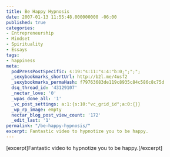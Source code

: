 ```yaml
---
title: Be Happy Hypnosis
date: 2007-01-13 11:55:48.000000000 -06:00
published: true
categories:
- Entrepreneurship
- Mindset
- Spirituality
- Essays
tags:
- happiness
meta:
  podPressPostSpecific: s:19:"s:11:"s:4:"b:0;";";";
  _sexybookmarks_shortUrl: http://b2l.me/4usf2
  _sexybookmarks_permaHash: f79763683de119c8935c84c586c8c75d
  dsq_thread_id: '43129107'
  _nectar_love: '0'
  _wpas_done_all: '1'
  _vc_post_settings: a:1:{s:10:"vc_grid_id";a:0:{}}
  _wp_rp_image: empty
  nectar_blog_post_view_count: '172'
  _edit_last: '1'
permalink: "/be-happy-hypnosis/"
excerpt: Fantastic video to hypnotize you to be happy.
---
```

<p>[excerpt]Fantastic video to hypnotize you to be happy.[/excerpt]<object width="425" height="350"><param name="movie" value="http://www.youtube.com/v/IuoaFKD25tI" /><param name="wmode" value="transparent" /><embed src="http://www.youtube.com/v/IuoaFKD25tI" type="application/x-shockwave-flash" wmode="transparent" width="425" height="350" /></object></p>
